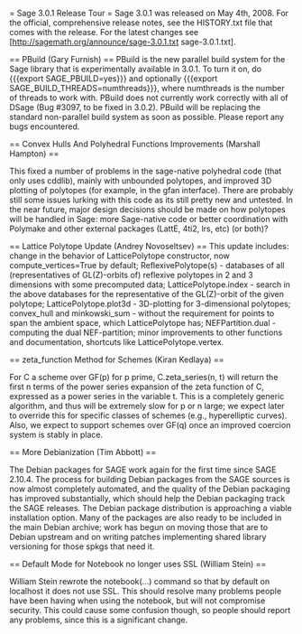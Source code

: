 = Sage 3.0.1 Release Tour =
Sage 3.0.1 was released on May 4th, 2008. For the official, comprehensive release notes, see the HISTORY.txt file that comes with the release. For the latest changes see [http://sagemath.org/announce/sage-3.0.1.txt sage-3.0.1.txt].

== PBuild (Gary Furnish) ==
PBuild is the new parallel build system for the Sage library that is experimentally available in 3.0.1.  To turn it on, do {{{export SAGE_PBUILD=yes}}} and optionally {{{export SAGE_BUILD_THREADS=numthreads}}}, where numthreads is the number of threads to work with.  PBuild does not currently work correctly with all of DSage (Bug #3097, to be fixed in 3.0.2).  PBuild will be replacing the standard non-parallel build system as soon as possible.  Please report any bugs encountered.

== Convex Hulls And Polyhedral Functions Improvements (Marshall Hampton) ==
 
This fixed a number of problems in the sage-native polyhedral code (that only uses cddlib), mainly with unbounded polytopes, and improved 3D plotting of polytopes (for example, in the gfan interface).  There are probably still some issues lurking with this code as its still pretty new and untested.  In the near future, major design decisions should be made on how polytopes will be handled in Sage: more Sage-native code or better coordination with Polymake and other external packages (LattE, 4ti2, lrs, etc) (or both)?  

== Lattice Polytope Update (Andrey Novoseltsev) ==
This update includes:
change in the behavior of LatticePolytope constructor, now compute_vertices=True by default;
ReflexivePolytope(s) - databases of all (representatives of GL(Z)-orbits of) reflexive polytopes in 2 and 3 dimensions with some precomputed data;
LatticePolytope.index - search in the above databases for the representative of the GL(Z)-orbit of the given polytope;
LatticePolytope.plot3d - 3D-plotting for 3-dimensional polytopes;
convex_hull and minkowski_sum - without the requirement for points to span the ambient space, which LatticePolytope has;
NEFPartition.dual - computing the dual NEF-partition;
minor improvements to other functions and documentation, shortcuts like LatticePolytope.vertex.

== zeta_function Method for Schemes (Kiran Kedlaya) ==

For C a scheme over GF(p) for p prime, C.zeta_series(n, t) will return the first n terms of the power series expansion of the zeta function of C, expressed as a power series in the variable t. This is a completely generic algorithm, and thus will be extremely slow for p or n large; we expect later to override this for specific classes of schemes (e.g., hyperelliptic curves). Also, we expect to support schemes over GF(q) once an improved coercion system is stably in place.

== More Debianization (Tim Abbott) ==

The Debian packages for SAGE work again for the first time since SAGE 2.10.4.  The process for building Debian packages from the SAGE sources is now almost completely automated, and the quality of the Debian packaging has improved substantially, which should help the Debian packaging track the SAGE releases.  The Debian package distribution is approaching a viable installation option.  Many of the packages are also ready to be included in the main Debian archive; work has begun on moving those that are to Debian upstream and on writing patches implementing shared library versioning for those spkgs that need it.

== Default Mode for Notebook no longer uses SSL (William Stein) ==
 
William Stein rewrote the notebook(...) command so that by default on localhost it does not use SSL.  This should resolve many problems people have been having when using the notebook, but will not compromise security.   This could cause some confusion though, so people should report any problems, since this is a significant change. 
